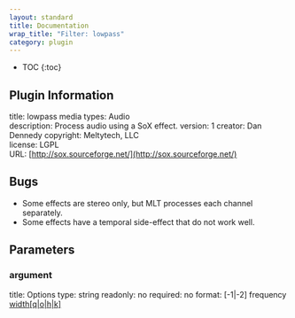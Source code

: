 ```yaml
---
layout: standard
title: Documentation
wrap_title: "Filter: lowpass"
category: plugin
---
```

* TOC
{:toc}

## Plugin Information

title: lowpass
media types:
Audio  
description: Process audio using a SoX effect.
version: 1
creator: Dan Dennedy
copyright: Meltytech, LLC  
license: LGPL  
URL: [http://sox.sourceforge.net/](http://sox.sourceforge.net/)  

## Bugs

* Some effects are stereo only, but MLT processes each channel separately.
* Some effects have a temporal side-effect that do not work well.


## Parameters

### argument

title: Options  type: string
readonly: no
required: no
format: [-1|-2] frequency [width[q|o|h|k]](0.707q)  

